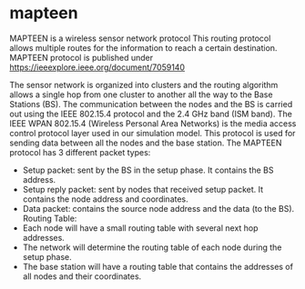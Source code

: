 # mapteen
 MAPTEEN is a wireless sensor network protocol This routing protocol allows multiple routes for the information to reach a certain destination.
MAPTEEN protocol is published under https://ieeexplore.ieee.org/document/7059140

The sensor network is organized into clusters and the
routing algorithm allows a single hop from one cluster to
another all the way to the Base Stations (BS).
 The communication between the nodes and the BS is
carried out using the IEEE 802.15.4 protocol and the 2.4
GHz band (ISM band). The IEEE WPAN 802.15.4
(Wireless Personal Area Networks) is the media access
control protocol layer used in our simulation model. This
protocol is used for sending data between all the nodes
and the base station.
The MAPTEEN protocol has 3 different packet types:
* Setup packet: sent by the BS in the setup phase. It
contains the BS address.
* Setup reply packet: sent by nodes that received setup
packet. It contains the node address and coordinates.
* Data packet: contains the source node address and the
data (to the BS).
Routing Table:
* Each node will have a small routing table with
several next hop addresses.
* The network will determine the routing table of each
node during the setup phase.
* The base station will have a routing table that
contains the addresses of all nodes and their
coordinates.
